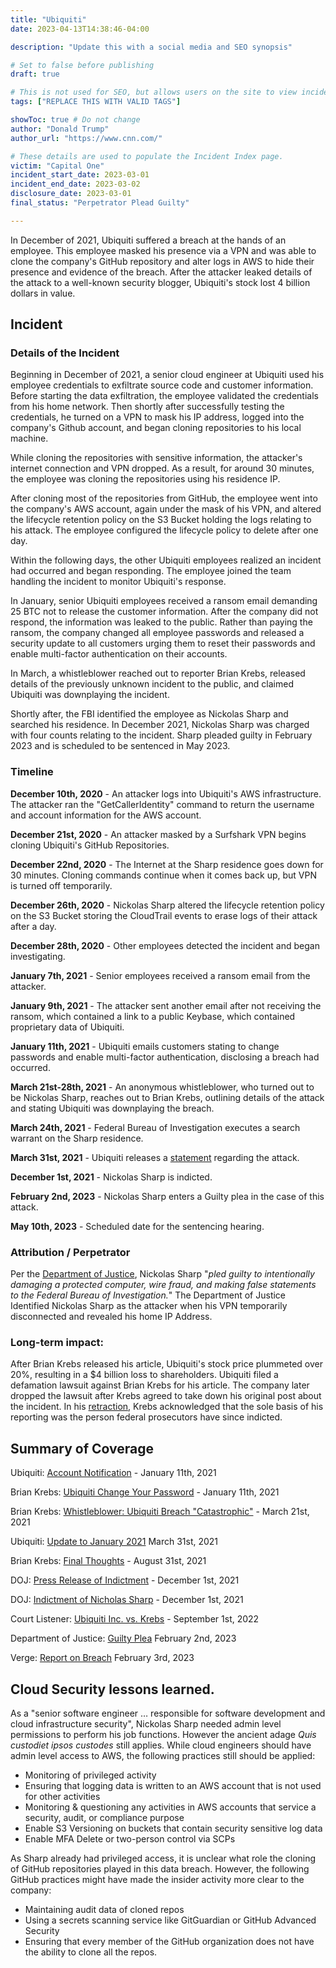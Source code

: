 ```yaml
---
title: "Ubiquiti"
date: 2023-04-13T14:38:46-04:00

description: "Update this with a social media and SEO synopsis"

# Set to false before publishing
draft: true

# This is not used for SEO, but allows users on the site to view incidents by keyword
tags: ["REPLACE THIS WITH VALID TAGS"]

showToc: true # Do not change
author: "Donald Trump"
author_url: "https://www.cnn.com/"

# These details are used to populate the Incident Index page.
victim: "Capital One"
incident_start_date: 2023-03-01
incident_end_date: 2023-03-02
disclosure_date: 2023-03-01
final_status: "Perpetrator Plead Guilty"

---
```


In December of 2021, Ubiquiti suffered a breach at the hands of an employee. This employee masked his presence via a VPN and was able to clone the company's GitHub repository and alter logs in AWS to hide their presence and evidence of the breach. After the attacker leaked details of the attack to a well-known security blogger, Ubiquiti's stock lost 4 billion dollars in value.

<!--more-->

## Incident

### Details of the Incident

Beginning in December of 2021, a senior cloud engineer at Ubiquiti used his employee credentials to exfiltrate source code and customer information. Before starting the data exfiltration, the employee validated the credentials from his home network. Then shortly after successfully testing the credentials, he turned on a VPN to mask his IP address, logged into the company's Github account, and began cloning repositories to his local machine.

While cloning the repositories with sensitive information, the attacker's internet connection and VPN dropped. As a result, for around 30 minutes, the employee was cloning the repositories using his residence IP.

After cloning most of the repositories from GitHub, the employee went into the company's AWS account, again under the mask of his VPN, and altered the lifecycle retention policy on the S3 Bucket holding the logs relating to his attack. The employee configured the lifecycle policy to delete after one day.

Within the following days, the other Ubiquiti employees realized an incident had occurred and began responding. The employee joined the team handling the incident to monitor Ubiquiti's response.

In January, senior Ubiquiti employees received a ransom email demanding 25 BTC not to release the customer information. After the company did not respond, the information was leaked to the public. Rather than paying the ransom, the company changed all employee passwords and released a security update to all customers urging them to reset their passwords and enable multi-factor authentication on their accounts.

In March, a whistleblower reached out to reporter Brian Krebs, released details of the previously unknown incident to the public, and claimed Ubiquiti was downplaying the incident.

Shortly after, the FBI identified the employee as Nickolas Sharp and searched his residence. In December 2021, Nickolas Sharp was charged with four counts relating to the incident. Sharp pleaded guilty in February 2023 and is scheduled to be sentenced in May 2023.

### Timeline

**December 10th, 2020** - An attacker logs into Ubiquiti's AWS infrastructure. The attacker ran the "GetCallerIdentity" command to return the username and account information for the AWS account.

**December 21st, 2020** - An attacker masked by a Surfshark VPN begins cloning Ubiquiti's GitHub Repositories.

**December 22nd, 2020** - The Internet at the Sharp residence goes down for 30 minutes. Cloning commands continue when it comes back up, but VPN is turned off temporarily.

**December 26th, 2020** - Nickolas Sharp altered the lifecycle retention policy on the S3 Bucket storing the CloudTrail events to erase logs of their attack after a day.

**December 28th, 2020** - Other employees detected the incident and began investigating.

**January 7th, 2021** - Senior employees received a ransom email from the attacker.

**January 9th, 2021** - The attacker sent another email after not receiving the ransom, which contained a link to a public Keybase, which contained proprietary data of Ubiquiti.

**January 11th, 2021** - Ubiquiti emails customers stating to change passwords and enable multi-factor authentication, disclosing a breach had occurred.

**March 21st-28th, 2021** - An anonymous whistleblower, who turned out to be Nickolas Sharp, reaches out to Brian Krebs, outlining details of the attack and stating Ubiquiti was downplaying the breach.

**March 24th, 2021** - Federal Bureau of Investigation executes a search warrant on the Sharp residence.

**March 31st, 2021** - Ubiquiti releases a [statement](https://www.justice.gov/usao-sdny/press-release/file/1452706/download) regarding the attack.

**December 1st, 2021** - Nickolas Sharp is indicted.

**February 2nd, 2023** - Nickolas Sharp enters a Guilty plea in the case of this attack.

**May 10th, 2023** - Scheduled date for the sentencing hearing.

### Attribution / Perpetrator

Per the [Department of Justice](https://www.justice.gov/usao-sdny/pr/former-employee-technology-company-pleads-guilty-stealing-confidential-data-and), Nickolas Sharp "_pled guilty to intentionally damaging a protected computer, wire fraud, and making false statements to the Federal Bureau of Investigation._" The Department of Justice Identified Nickolas Sharp as the attacker when his VPN temporarily disconnected and revealed his home IP Address.

### Long-term impact:

After Brian Krebs released his article, Ubiquiti's stock price plummeted over 20%, resulting in a $4 billion loss to shareholders. Ubiquiti filed a defamation lawsuit against Brian Krebs for his article. The company later dropped the lawsuit after Krebs agreed to take down his original post about the incident. In his [retraction](https://krebsonsecurity.com/2022/08/final-thoughts-on-ubiquiti/), Krebs acknowledged that the sole basis of his reporting was the person federal prosecutors have since indicted.

## Summary of Coverage

Ubiquiti: [Account Notification](https://community.ui.com/questions/Account-Notification/96467115-49b5-4dd6-9517-f8cdbf6906f3) - January 11th, 2021

Brian Krebs: [Ubiquiti Change Your Password](https://krebsonsecurity.com/2021/01/ubiquiti-change-your-password-enable-2fa/) - January 11th, 2021

Brian Krebs: [Whistleblower: Ubiquiti Breach "Catastrophic"](https://web.archive.org/web/20210331165953/https://krebsonsecurity.com/2021/03/whistleblower-ubiquiti-breach-catastrophic/#more-55007) - March 21st, 2021

Ubiquiti: [Update to January 2021](https://community.ui.com/questions/Update-to-January-2021-Account-Notification/3813e6f4-b023-4d62-9e10-1035dc51ad2e) March 31st, 2021

Brian Krebs: [Final Thoughts](https://krebsonsecurity.com/2022/08/final-thoughts-on-ubiquiti/) - August 31st, 2021

DOJ: [Press Release of Indictment](https://www.justice.gov/usao-sdny/pr/former-employee-technology-company-charged-stealing-confidential-data-and-extorting) - December 1st, 2021

DOJ: [Indictment of Nicholas Sharp](https://www.justice.gov/usao-sdny/press-release/file/1452706/download) - December 1st, 2021

Court Listener: [Ubiquiti Inc. vs. Krebs](https://www.courtlistener.com/docket/63197557/ubiquiti-inc-v-krebs/) - September 1st, 2022

Department of Justice: [Guilty Plea](https://www.justice.gov/usao-sdny/pr/former-employee-technology-company-pleads-guilty-stealing-confidential-data-and) February 2nd, 2023

Verge: [Report on Breach](https://www.theverge.com/2023/2/3/23584414/ubiquiti-developer-guilty-extortion-hack-security-breach-bitcoin-ransom) February 3rd, 2023

## Cloud Security lessons learned.

As a "senior software engineer … responsible for software development and cloud infrastructure security", Nickolas Sharp needed admin level permissions to perform his job functions. However the ancient adage _Quis custodiet ipsos custodes_ still applies. While cloud engineers should have admin level access to AWS, the following practices still should be applied:

- Monitoring of privileged activity
- Ensuring that logging data is written to an AWS account that is not used for other activities
- Monitoring & questioning any activities in AWS accounts that service a security, audit, or compliance purpose
- Enable S3 Versioning on buckets that contain security sensitive log data
- Enable MFA Delete or two-person control via SCPs

As Sharp already had privileged access, it is unclear what role the cloning of GitHub repositories played in this data breach. However, the following GitHub practices might have made the insider activity more clear to the company:

- Maintaining audit data of cloned repos
- Using a secrets scanning service like GitGuardian or GitHub Advanced Security
- Ensuring that every member of the GitHub organization does not have the ability to clone all the repos.
